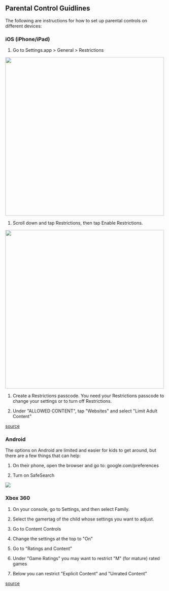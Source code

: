 ## Parental Control Guidlines

The following are instructions for how to set up parental controls on different devices:

### iOS (iPhone/iPad)

1. Go to Settings.app > General > Restrictions

<img src="https://support.apple.com/library/content/dam/edam/applecare/images/en_US/iOS/iphone7-ios11-settings-general-restrictions.png" height="500">

1. Scroll down and tap Restrictions, then tap Enable Restrictions. 

<img src="https://support.apple.com/library/content/dam/edam/applecare/images/en_US/iOS/iphone7-ios11-settings-general-restrictions-enable.png" height="500">

1. Create a Restrictions passcode. You need your Restrictions passcode to change your settings or to turn off Restrictions.

1. Under "ALLOWED CONTENT", tap "Websites" and select "Limit Adult Content"

[source](https://support.apple.com/en-us/HT201304)

### Android

The options on Android are limited and easier for kids to get around, but there are a few things that can help:

1. On their phone, open the browser and go to: google.com/preferences

2. Turn on SafeSearch

![](https://d.pr/i/AkMQ0Q+)

### Xbox 360

1. On your console, go to Settings, and then select Family.

1. Select the gamertag of the child whose settings you want to adjust.
1. Go to Content Controls
1. Change the settings at the top to "On"
1. Go to "Ratings and Content"
1. Under "Game Ratings" you may want to restrict "M" (for mature) rated games
1. Below you can restrict "Explicit Content" and "Unrated Content"

[source](https://support.xbox.com/en-US/xbox-360/security/xbox-live-parental-control)
